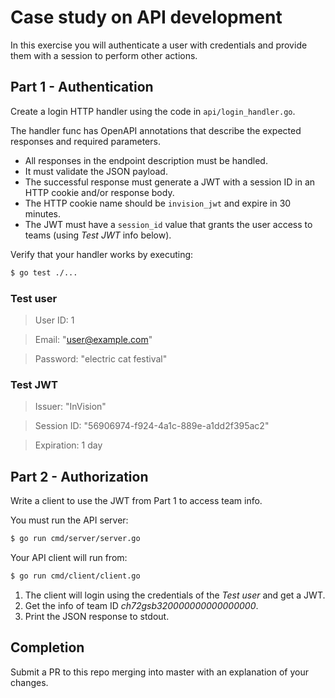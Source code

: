 # Case study on API development

In this exercise you will authenticate a user with credentials and provide them with a session to perform other actions.

## Part 1 - Authentication

Create a login HTTP handler using the code in `api/login_handler.go`.

The handler func has OpenAPI annotations that describe the expected responses and required parameters.

- All responses in the endpoint description must be handled.
- It must validate the JSON payload.
- The successful response must generate a JWT with a session ID in an HTTP cookie and/or response body.
- The HTTP cookie name should be `invision_jwt` and expire in 30 minutes.
- The JWT must have a `session_id` value that grants the user access to teams (using _Test JWT_ info below).

Verify that your handler works by executing:

```bash
$ go test ./...
```

### Test user

> User ID: 1

> Email: "user@example.com"

> Password: "electric cat festival"

### Test JWT

> Issuer: "InVision"

> Session ID: "56906974-f924-4a1c-889e-a1dd2f395ac2"

> Expiration: 1 day


## Part 2 - Authorization

Write a client to use the JWT from Part 1 to access team info.

You must run the API server:

```bash
$ go run cmd/server/server.go
```

Your API client will run from:

```bash
$ go run cmd/client/client.go
```

1. The client will login using the credentials of the _Test user_ and get a JWT.
2. Get the info of team ID *ch72gsb320000000000000000*.
3. Print the JSON response to stdout.


## Completion

Submit a PR to this repo merging into master with an explanation of your changes.
